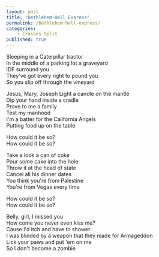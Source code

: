 ```yaml
---
layout: post
title: "Bethlehem-Hell Express"
permalink: /bethlehem-hell-express/
categories:
    - Crosses Split
published: true
---
```


Sleeping in a Caterpillar tractor  
In the middle of a parking lot a graveyard  
IDF surround you  
They've got every right to pound you  
So you slip off through the vineyard  
  
Jesus, Mary, Joseph
Light a candle on the mantle  
Dip your hand inside a cradle  
Prove to me a family  
Test my manhood  
I'm a batter for the California Angels  
Putting food up on the table  

How could it be so?  
How could it be so?  

Take a look a can of coke  
Pour some cake into the hole  
Throw it at the head of state  
Cancel all his dinner dates  
You think you're from Palestine  
You're from Vegas every time  

How could it be so?  
How could it be so?  

Belly, girl, I missed you  
How come you never even kiss me?  
Cause I'd itch and have to shower  
I was blinded by a weapon that they made for Armageddon  
Lick your paws and put 'em on me  
So I don't become a zombie  


